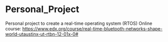 # Personal_Project
Personal project to create a real-time operating system (RTOS) 
Online course:
https://www.edx.org/course/real-time-bluetooth-networks-shape-world-utaustinx-ut-rtbn-12-01x-0#
